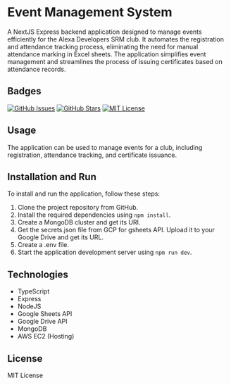 # Event Management System

A NextJS Express backend application designed to manage events efficiently for the Alexa Developers SRM club. It automates the registration and attendance tracking process, eliminating the need for manual attendance marking in Excel sheets. The application simplifies event management and streamlines the process of issuing certificates based on attendance records.


## Badges

[![GitHub Issues](https://img.shields.io/github/issues/LordHarsh/event-tracker.svg)](https://github.com/LordHarsh/event-tracker/issues)
[![GitHub Stars](https://img.shields.io/github/stars/LordHarsh/event-tracker.svg)](https://github.com/LordHarsh/event-tracker/stargazers)
[![MIT License](https://img.shields.io/badge/license-MIT-blue.svg)](https://github.com/LordHarsh/event-tracker/blob/master/LICENSE)


## Usage

The application can be used to manage events for a club, including registration, attendance tracking, and certificate issuance.

## Installation and Run

To install and run the application, follow these steps:
1. Clone the project repository from GitHub.
2. Install the required dependencies using `npm install`.
3. Create a MongoDB cluster and get its URI.
4. Get the secrets.json file from GCP for gsheets API. Upload it to your Google Drive and get its URL.
5. Create a .env file.
6. Start the application development server using `npm run dev`.

## Technologies

- TypeScript
- Express
- NodeJS
- Google Sheets API
- Google Drive API
- MongoDB
- AWS EC2 (Hosting)

## License

MIT License

